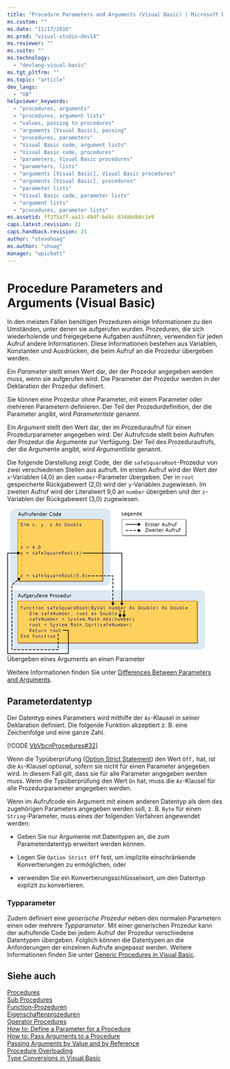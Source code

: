 ```yaml
---
title: "Procedure Parameters and Arguments (Visual Basic) | Microsoft Docs"
ms.custom: ""
ms.date: "11/17/2016"
ms.prod: "visual-studio-dev14"
ms.reviewer: ""
ms.suite: ""
ms.technology: 
  - "devlang-visual-basic"
ms.tgt_pltfrm: ""
ms.topic: "article"
dev_langs: 
  - "VB"
helpviewer_keywords: 
  - "procedures, arguments"
  - "procedures, argument lists"
  - "values, passing to procedures"
  - "arguments [Visual Basic], passing"
  - "procedures, parameters"
  - "Visual Basic code, argument lists"
  - "Visual Basic code, procedures"
  - "parameters, Visual Basic procedures"
  - "parameters, lists"
  - "arguments [Visual Basic], Visual Basic procedures"
  - "arguments [Visual Basic], procedures"
  - "parameter lists"
  - "Visual Basic code, parameter lists"
  - "argument lists"
  - "procedures, parameter lists"
ms.assetid: ff275aff-aa13-40df-bd4c-63486db8c1e9
caps.latest.revision: 21
caps.handback.revision: 21
author: "stevehoag"
ms.author: "shoag"
manager: "wpickett"
---
```

# Procedure Parameters and Arguments (Visual Basic)
In den meisten Fällen benötigen Prozeduren einige Informationen zu den Umständen, unter denen sie aufgerufen wurden.  Prozeduren, die sich wiederholende und freigegebene Aufgaben ausführen, verwenden für jeden Aufruf andere Informationen.  Diese Informationen bestehen aus Variablen, Konstanten und Ausdrücken, die beim Aufruf an die Prozedur übergeben werden.  
  
 Ein *Parameter* stellt einen Wert dar, der der Prozedur angegeben werden muss, wenn sie aufgerufen wird.  Die Parameter der Prozedur werden in der Deklaration der Prozedur definiert.  
  
 Sie können eine Prozedur ohne Parameter, mit einem Parameter oder mehreren Parametern definieren.  Der Teil der Prozedurdefinition, der die Parameter angibt, wird *Parameterliste* genannt.  
  
 Ein *Argument* stellt den Wert dar, der im Prozeduraufruf für einen Prozedurparameter angegeben wird.  Der Aufrufcode stellt beim Aufrufen der Prozedur die Argumente zur Verfügung.  Der Teil des Prozeduraufrufs, der die Argumente angibt, wird *Argumentliste* genannt.  
  
 Die folgende Darstellung zeigt Code, der die `safeSquareRoot`\-Prozedur von zwei verschiedenen Stellen aus aufruft.  Im ersten Aufruf wird der Wert der `x`\-Variablen \(4,0\) an den `number`\-Parameter übergeben. Der in `root` gespeicherte Rückgabewert \(2,0\) wird der `y`\-Variablen zugewiesen.  Im zweiten Aufruf wird der Literalwert 9,0 an `number` übergeben und der `z`\-Variablen der Rückgabewert \(3,0\) zugewiesen.  
  
 ![Grafisches Diagramm der Argumentübergabe an Parameter](../../../../visual-basic/programming-guide/language-features/procedures/media/parametersargue.gif "ParametersArgue")  
Übergeben eines Arguments an einen Parameter  
  
 Weitere Informationen finden Sie unter [Differences Between Parameters and Arguments](../../../../visual-basic/programming-guide/language-features/procedures/differences-between-parameters-and-arguments.md).  
  
## Parameterdatentyp  
 Der Datentyp eines Parameters wird mithilfe der `As`\-Klausel in seiner Deklaration definiert.  Die folgende Funktion akzeptiert z. B. eine Zeichenfolge und eine ganze Zahl.  
  
 [!CODE [VbVbcnProcedures#32](../CodeSnippet/VS_Snippets_VBCSharp/VbVbcnProcedures#32)]  
  
 Wenn die Typüberprüfung \([Option Strict Statement](../../../../visual-basic/language-reference/statements/option-strict-statement.md)\) den Wert `Off,` hat, ist die `As`\-Klausel optional, sofern sie nicht für einen Parameter angegeben wird. In diesem Fall gilt, dass sie für alle Parameter angegeben werden muss.  Wenn die Typüberprüfung den Wert `On` hat, muss die `As`\-Klausel für alle Prozedurparameter angegeben werden.  
  
 Wenn im Aufrufcode ein Argument mit einem anderen Datentyp als dem des zugehörigen Parameters angegeben werden soll, z. B. `Byte` für einen `String`\-Parameter, muss eines der folgenden Verfahren angewendet werden:  
  
-   Geben Sie nur Argumente mit Datentypen an, die zum Parameterdatentyp erweitert werden können.  
  
-   Legen Sie `Option Strict Off` fest, um implizite einschränkende Konvertierungen zu ermöglichen, oder  
  
-   verwenden Sie ein Konvertierungsschlüsselwort, um den Datentyp explizit zu konvertieren.  
  
### Typparameter  
 Zudem definiert eine *generische Prozedur* neben den normalen Parametern einen oder mehrere *Typparameter*.  Mit einer generischen Prozedur kann der aufrufende Code bei jedem Aufruf der Prozedur verschiedene Datentypen übergeben. Folglich können die Datentypen an die Anforderungen der einzelnen Aufrufe angepasst werden.  Weitere Informationen finden Sie unter [Generic Procedures in Visual Basic](../../../../visual-basic/programming-guide/language-features/data-types/generic-procedures.md).  
  
## Siehe auch  
 [Procedures](../../../../visual-basic/programming-guide/language-features/procedures/index.md)   
 [Sub Procedures](../../../../visual-basic/programming-guide/language-features/procedures/sub-procedures.md)   
 [Function\-Prozeduren](../../../../visual-basic/programming-guide/language-features/procedures/function-procedures.md)   
 [Eigenschaftenprozeduren](../../../../visual-basic/programming-guide/language-features/procedures/property-procedures.md)   
 [Operator Procedures](../../../../visual-basic/programming-guide/language-features/procedures/operator-procedures.md)   
 [How to: Define a Parameter for a Procedure](../../../../visual-basic/programming-guide/language-features/procedures/how-to-define-a-parameter-for-a-procedure.md)   
 [How to: Pass Arguments to a Procedure](../../../../visual-basic/programming-guide/language-features/procedures/how-to-pass-arguments-to-a-procedure.md)   
 [Passing Arguments by Value and by Reference](../../../../visual-basic/programming-guide/language-features/procedures/passing-arguments-by-value-and-by-reference.md)   
 [Procedure Overloading](../../../../visual-basic/programming-guide/language-features/procedures/procedure-overloading.md)   
 [Type Conversions in Visual Basic](../../../../visual-basic/programming-guide/language-features/data-types/type-conversions.md)